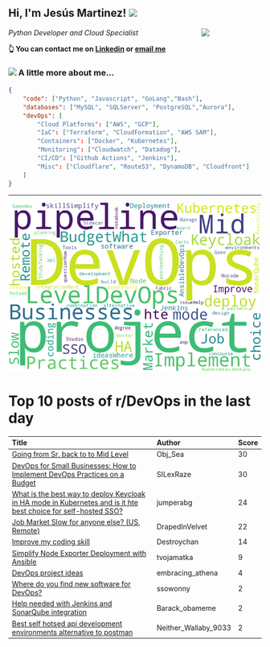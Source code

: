 <!--
**jmartinezl/jmartinezl** is a ✨ _special_ ✨ repository because its `README.md` (this file) appears on your GitHub profile.

Here are some ideas to get you started:

- 🔭 I’m currently working on ...
- 🌱 I’m currently learning ...
- 👯 I’m looking to collaborate on ...
- 🤔 I’m looking for help with ...
- 💬 Ask me about ...
- 📫 How to reach me: ...
- 😄 Pronouns: ...
- ⚡ Fun fact: ...
-->

<h2>Hi, I'm Jesús Martinez! <img src="https://media.giphy.com/media/WUlplcMpOCEmTGBtBW/giphy.gif" width="30"> </h2>
<img align='right' src="https://media.giphy.com/media/NytMLKyiaIh6VH9SPm/giphy.gif" width="120">
<p><em>Python Developer and Cloud Specialist
</em></p>

**👆 You can contact me on [Linkedin](https://www.linkedin.com/in/jes%C3%BAs-martinez-2b7b10104/) or [email me](mailto:jesus.mtz.lorenzo@gmail.com)**

### <img src="https://media.giphy.com/media/VgCDAzcKvsR6OM0uWg/giphy.gif" width="50"> A little more about me...  

```json
{
    "code": ["Python", "Javascript", "GoLang","Bash"],
    "databases": ["MySQL", "SQLServer", "PostgreSQL","Aurora"],
    "devOps": [
        "Cloud Platforms": ["AWS", "GCP"],
        "IaC": ["Terraform", "CloudFormation", "AWS SAM"],
        "Containers": ["Docker", "Kubernetes"],
        "Monitoring": ["Cloudwatch", "Datadog"],
        "CI/CD": ["Github Actions", "Jenkins"],
        "Misc": ["Cloudflare", "Route53", "DynamoDB", "Cloudfront"]
    ]
}
```
---

![Wordcloud](./cloud.png)

# Top 10 posts of r/DevOps in the last day

| Title | Author | Score |
|:---|:---|:---|
| [Going from Sr. back to to Mid Level](https://www.reddit.com/r/devops/comments/14pzr6v/going_from_sr_back_to_to_mid_level/) | Obj_Sea | 30 |
| [DevOps for Small Businesses: How to Implement DevOps Practices on a Budget](https://www.reddit.com/r/devops/comments/14plwk8/devops_for_small_businesses_how_to_implement/) | SILexRaze | 30 |
| [What is the best way to deploy Keycloak in HA mode in Kubernetes and is it hte best choice for self-hosted SSO?](https://www.reddit.com/r/devops/comments/14pi97c/what_is_the_best_way_to_deploy_keycloak_in_ha/) | jumperabg | 24 |
| [Job Market Slow for anyone else? (US, Remote)](https://www.reddit.com/r/devops/comments/14pleuf/job_market_slow_for_anyone_else_us_remote/) | DrapedInVelvet | 22 |
| [Improve my coding skill](https://www.reddit.com/r/devops/comments/14ppck9/improve_my_coding_skill/) | Destroychan | 14 |
| [Simplify Node Exporter Deployment with Ansible](https://www.reddit.com/r/devops/comments/14pr1bk/simplify_node_exporter_deployment_with_ansible/) | tvojamatka | 9 |
| [DevOps project ideas](https://www.reddit.com/r/devops/comments/14ph9vv/devops_project_ideas/) | embracing_athena | 4 |
| [Where do you find new software for DevOps?](https://www.reddit.com/r/devops/comments/14q6brm/where_do_you_find_new_software_for_devops/) | ssowonny | 2 |
| [Help needed with Jenkins and SonarQube integration](https://www.reddit.com/r/devops/comments/14qcwd7/help_needed_with_jenkins_and_sonarqube_integration/) | Barack_obameme | 2 |
| [Best self hotsed api development environments alternative to postman](https://www.reddit.com/r/devops/comments/14q78fm/best_self_hotsed_api_development_environments/) | Neither_Wallaby_9033 | 2 |
